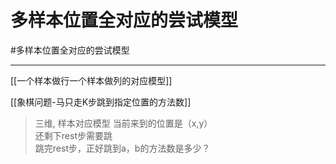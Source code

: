 # 多样本位置全对应的尝试模型

#多样本位置全对应的尝试模型

---

[[一个样本做行一个样本做列的对应模型]]

[[象棋问题-马只走K步跳到指定位置的方法数]]
>三维, 样本对应模型
>当前来到的位置是（x,y）  
还剩下rest步需要跳  
跳完rest步，正好跳到a，b的方法数是多少？